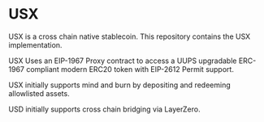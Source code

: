 # USX

USX is a cross chain native stablecoin. This repository contains the USX implementation.

USX Uses an EIP-1967 Proxy contract to access a UUPS upgradable ERC-1967 compliant 
modern ERC20 token with EIP-2612 Permit support.

USX initially supports mind and burn by depositing and redeeming allowlisted assets.

USD initially supports cross chain bridging via LayerZero.